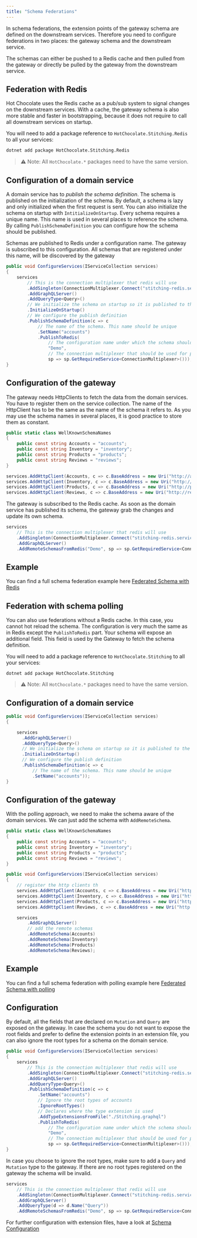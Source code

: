 ```yaml
---
title: "Schema Federations"
---
```


In schema federations, the extension points of the gateway schema are defined on the downstream services.
Therefore you need to configure federations in two places: the gateway schema and the downstream service.

The schemas can either be pushed to a Redis cache and then pulled from the gateway or directly be pulled by the gateway from the downstream service.

## Federation with Redis

Hot Chocolate uses the Redis cache as a pub/sub system to signal changes on the downstream services.
With a cache, the gateway schema is also more stable and faster in bootstrapping, because it does not require to call all downstream services on startup.

You will need to add a package reference to `HotChocolate.Stitching.Redis` to all your services:

```bash
dotnet add package HotChocolate.Stitching.Redis
```

> ⚠️ Note: All `HotChocolate.*` packages need to have the same version.

## Configuration of a domain service

A domain service has to _publish the schema definition_.
The schema is published on the initialization of the schema.
By default, a schema is lazy and only initialized when the first request is sent.
You can also initialize the schema on startup with `IntitializeOnStartup`.
Every schema requires a unique name. This name is used in several places to reference the schema.
By calling `PublishSchemaDefinition` you can configure how the schema should be published.

Schemas are published to Redis under a configuration name. The gateway is subscribed to this configuration.
All schemas that are registered under this name, will be discovered by the gateway

```csharp
public void ConfigureServices(IServiceCollection services)
{
    services
        // This is the connection multiplexer that redis will use
        .AddSingleton(ConnectionMultiplexer.Connect("stitching-redis.services.local"))
        .AddGraphQLServer()
        .AddQueryType<Query>()
        // We initialize the schema on startup so it is published to the redis as soon as possible
        .InitializeOnStartup()
        // We configure the publish definition
        .PublishSchemaDefinition(c => c
            // The name of the schema. This name should be unique
            .SetName("accounts")
            .PublishToRedis(
                // The configuration name under which the schema should be published
                "Demo",
                // The connection multiplexer that should be used for publishing
                sp => sp.GetRequiredService<ConnectionMultiplexer>()));
}
```

## Configuration of the gateway

The gateway needs HttpClients to fetch the data from the domain services.
You have to register them on the service collection.
The name of the HttpClient has to be the same as the name of the schema it refers to.
As you may use the schema names in several places, it is good practice to store them as constant.

```csharp
public static class WellKnownSchemaNames
{
    public const string Accounts = "accounts";
    public const string Inventory = "inventory";
    public const string Products = "products";
    public const string Reviews = "reviews";
}
```

```csharp
services.AddHttpClient(Accounts, c => c.BaseAddress = new Uri("http://accounts.service.local/graphql"));
services.AddHttpClient(Inventory, c => c.BaseAddress = new Uri("http://inventory.service.local/graphql"));
services.AddHttpClient(Products, c => c.BaseAddress = new Uri("http://products.service.local/graphql"));
services.AddHttpClient(Reviews, c => c.BaseAddress = new Uri("http://reviews.service.local/graphql"));
```

The gateway is subscribed to the Redis cache.
As soon as the domain service has published its schema, the gateway grab the changes and update its own schema.

```csharp
services
    // This is the connection multiplexer that redis will use
    .AddSingleton(ConnectionMultiplexer.Connect("stitching-redis.services.local"))
    .AddGraphQLServer()
    .AddRemoteSchemasFromRedis("Demo", sp => sp.GetRequiredService<ConnectionMultiplexer>());
```

## Example

You can find a full schema federation example here [Federated Schema with Redis](https://github.com/ChilliCream/hotchocolate-examples/tree/master/misc/Stitching/federated-with-hot-reload)

## Federation with schema polling

You can also use federations without a Redis cache. In this case, you cannot hot reload the schema.
The configuration is very much the same as in Redis except the `PublishToRedis` part.
Your schema will expose an additional field. This field is used by the Gateway to fetch the schema definition.

You will need to add a package reference to `HotChocolate.Stitching` to all your services:

```cli
dotnet add package HotChocolate.Stitching
```

> ⚠️ Note: All `HotChocolate.*` packages need to have the same version.

## Configuration of a domain service

```csharp
public void ConfigureServices(IServiceCollection services)
{

    services
      .AddGraphQLServer()
      .AddQueryType<Query>()
      // We initialize the schema on startup so it is published to the redis as soon as possible
      .InitializeOnStartup()
      // We configure the publish definition
      .PublishSchemaDefinition(c => c
          // The name of the schema. This name should be unique
          .SetName("accounts"));
}
```

## Configuration of the gateway

With the polling approach, we need to make the schema aware of the domain services.
We can just add the schema with `AddRemoteSchema`.

```csharp
public static class WellKnownSchemaNames
{
    public const string Accounts = "accounts";
    public const string Inventory = "inventory";
    public const string Products = "products";
    public const string Reviews = "reviews";
}
```

```csharp
public void ConfigureServices(IServiceCollection services)
{
    // register the http clients th
    services.AddHttpClient(Accounts, c => c.BaseAddress = new Uri("http://accounts.service.local/graphql"));
    services.AddHttpClient(Inventory, c => c.BaseAddress = new Uri("http://inventory.service.local/graphql"));
    services.AddHttpClient(Products, c => c.BaseAddress = new Uri("http://products.service.local/graphql"));
    services.AddHttpClient(Reviews, c => c.BaseAddress = new Uri("http://reviews.service.local/graphql"));

    services
        .AddGraphQLServer()
        // add the remote schemas
        .AddRemoteSchema(Accounts)
        .AddRemoteSchema(Inventory)
        .AddRemoteSchema(Products)
        .AddRemoteSchema(Reviews);
```

## Example

You can find a full schema federation with polling example here [Federated Schema with polling](https://github.com/ChilliCream/hotchocolate-examples/tree/master/misc/Stitching/federated-with-pull)

## Configuration

By default, all the fields that are declared on `Mutation` and `Query` are exposed on the gateway.
In case the schema you do not want to expose the root fields and prefer to define the extension points in an extension file, you can also ignore the root types for a schema on the domain service.

```csharp
public void ConfigureServices(IServiceCollection services)
{
    services
        // This is the connection multiplexer that redis will use
        .AddSingleton(ConnectionMultiplexer.Connect("stitching-redis.services.local"))
        .AddGraphQLServer()
        .AddQueryType<Query>()
        .PublishSchemaDefinition(c => c
            .SetName("accounts")
            // Ignore the root types of accounts
            .IgnoreRootTypes()
            // Declares where the type extension is used
            .AddTypeExtensionsFromFile("./Stitching.graphql")
            .PublishToRedis(
                // The configuration name under which the schema should be published
                "Demo",
                // The connection multiplexer that should be used for publishing
                sp => sp.GetRequiredService<ConnectionMultiplexer>()));
}
```

In case you choose to ignore the root types, make sure to add a `Query` and `Mutation` type to the gateway.
If there are no root types registered on the gateway the schema will be invalid.

```csharp
services
    // This is the connection multiplexer that redis will use
    .AddSingleton(ConnectionMultiplexer.Connect("stitching-redis.services.local"))
    .AddGraphQLServer()
    .AddQueryType(d => d.Name("Query"))
    .AddRemoteSchemasFromRedis("Demo", sp => sp.GetRequiredService<ConnectionMultiplexer>());
```

For further configuration with extension files, have a look at [Schema Configuration](/docs/hotchocolate/distributed-schema/schema-configuration)
